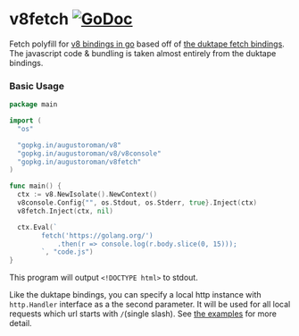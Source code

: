# v8fetch [![GoDoc](https://godoc.org/github.com/augustoroman/v8fetch?status.svg)](https://godoc.org/github.com/augustoroman/v8fetch)

Fetch polyfill for [v8 bindings in go](https://github.com/augustoroman/v8) based
off of [the duktape fetch bindings](https://github.com/olebedev/go-duktape-fetch/).
The javascript code & bundling is taken almost entirely from the duktape bindings.

### Basic Usage

```go
package main

import (
  "os"

  "gopkg.in/augustoroman/v8"
  "gopkg.in/augustoroman/v8/v8console"
  "gopkg.in/augustoroman/v8fetch"
)

func main() {
  ctx := v8.NewIsolate().NewContext()
  v8console.Config{"", os.Stdout, os.Stderr, true}.Inject(ctx)
  v8fetch.Inject(ctx, nil)

  ctx.Eval(`
        fetch('https://golang.org/')
            .then(r => console.log(r.body.slice(0, 15)));
        `, "code.js")
}
```
This program will output `<!DOCTYPE html>` to stdout.

Like the duktape bindings, you can specify a local http instance with
`http.Handler` interface as a the second parameter. It will be used for all
local requests which url starts with `/`(single slash). See
[the examples](https://github.com/augustoroman/v8fetch/blob/master/example_test.go)
for more detail.
